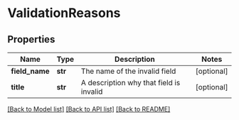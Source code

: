 # ValidationReasons

## Properties
Name | Type | Description | Notes
------------ | ------------- | ------------- | -------------
**field_name** | **str** | The name of the invalid field | [optional] 
**title** | **str** | A description why that field is invalid | [optional] 

[[Back to Model list]](../README.md#documentation-for-models) [[Back to API list]](../README.md#documentation-for-api-endpoints) [[Back to README]](../README.md)



